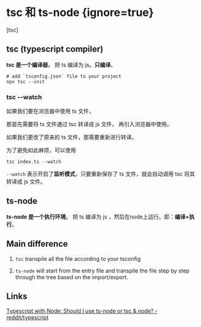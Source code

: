 # tsc 和 ts-node {ignore=true}

[toc]

## tsc (typescript compiler)

**tsc 是一个编译器**。
把 ts 编译为 js。**只编译**。

```shell
# add `tsconfig.json` file to your project
npx tsc --init
```

### tsc --watch

如果我们要在浏览器中使用 ts 文件，

那首先需要将 ts 文件通过 tsc 转译成 js 文件，
再引入浏览器中使用。

如果我们更改了原来的 ts 文件，那需要重新进行转译。

为了避免如此麻烦，可以使用

```shell
tsc index.ts --watch
```

`--watch` 表示开启了**监听模式**，只要重新保存了 ts 文件，就会自动调用 tsc 将其转译成 js 文件。

## ts-node

**ts-node 是一个执行环境**。
把 ts 编译为 js ，然后在node上运行。即：**编译+执行**。

## Main difference

1. `tsc` transpile all the file according to your tsconfig

2. `ts-node` will start from the entry file and transpile the file step by step through the tree based on the import/export.


## Links

[Typescript with Node: Should I use ts-node or tsc & node? - reddit/typescript](https://www.reddit.com/r/typescript/comments/8vkvzy/typescript_with_node_should_i_use_tsnode_or_tsc/)